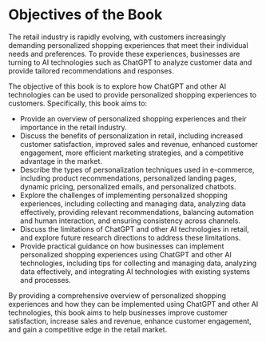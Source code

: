 Objectives of the Book
====================================

The retail industry is rapidly evolving, with customers increasingly demanding personalized shopping experiences that meet their individual needs and preferences. To provide these experiences, businesses are turning to AI technologies such as ChatGPT to analyze customer data and provide tailored recommendations and responses.

The objective of this book is to explore how ChatGPT and other AI technologies can be used to provide personalized shopping experiences to customers. Specifically, this book aims to:

* Provide an overview of personalized shopping experiences and their importance in the retail industry.
* Discuss the benefits of personalization in retail, including increased customer satisfaction, improved sales and revenue, enhanced customer engagement, more efficient marketing strategies, and a competitive advantage in the market.
* Describe the types of personalization techniques used in e-commerce, including product recommendations, personalized landing pages, dynamic pricing, personalized emails, and personalized chatbots.
* Explore the challenges of implementing personalized shopping experiences, including collecting and managing data, analyzing data effectively, providing relevant recommendations, balancing automation and human interaction, and ensuring consistency across channels.
* Discuss the limitations of ChatGPT and other AI technologies in retail, and explore future research directions to address these limitations.
* Provide practical guidance on how businesses can implement personalized shopping experiences using ChatGPT and other AI technologies, including tips for collecting and managing data, analyzing data effectively, and integrating AI technologies with existing systems and processes.

By providing a comprehensive overview of personalized shopping experiences and how they can be implemented using ChatGPT and other AI technologies, this book aims to help businesses improve customer satisfaction, increase sales and revenue, enhance customer engagement, and gain a competitive edge in the retail market.

